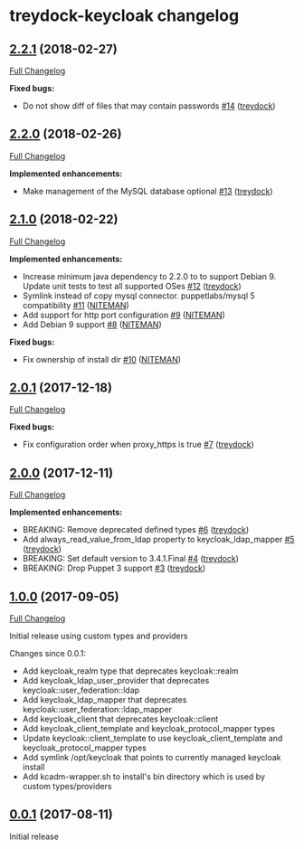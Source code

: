 # treydock-keycloak changelog

## [2.2.1](https://github.com/treydock/puppet-module-keycloak/tree/2.2.1) (2018-02-27)
[Full Changelog](https://github.com/treydock/puppet-module-keycloak/compare/2.2.0...2.2.1)

**Fixed bugs:**

- Do not show diff of files that may contain passwords [\#14](https://github.com/treydock/puppet-module-keycloak/pull/14) ([treydock](https://github.com/treydock))

## [2.2.0](https://github.com/treydock/puppet-module-keycloak/tree/2.2.0) (2018-02-26)
[Full Changelog](https://github.com/treydock/puppet-module-keycloak/compare/2.1.0...2.2.0)

**Implemented enhancements:**

- Make management of the MySQL database optional [\#13](https://github.com/treydock/puppet-module-keycloak/pull/13) ([treydock](https://github.com/treydock))

## [2.1.0](https://github.com/treydock/puppet-module-keycloak/tree/2.1.0) (2018-02-22)
[Full Changelog](https://github.com/treydock/puppet-module-keycloak/compare/2.0.1...2.1.0)

**Implemented enhancements:**

- Increase minimum java dependency to 2.2.0 to to support Debian 9. Update unit tests to test all supported OSes [\#12](https://github.com/treydock/puppet-module-keycloak/pull/12) ([treydock](https://github.com/treydock))
- Symlink instead of copy mysql connector. puppetlabs/mysql 5 compatibility [\#11](https://github.com/treydock/puppet-module-keycloak/pull/11) ([NITEMAN](https://github.com/NITEMAN))
- Add support for http port configuration [\#9](https://github.com/treydock/puppet-module-keycloak/pull/9) ([NITEMAN](https://github.com/NITEMAN))
- Add Debian 9 support [\#8](https://github.com/treydock/puppet-module-keycloak/pull/8) ([NITEMAN](https://github.com/NITEMAN))

**Fixed bugs:**

- Fix ownership of install dir [\#10](https://github.com/treydock/puppet-module-keycloak/pull/10) ([NITEMAN](https://github.com/NITEMAN))

## [2.0.1](https://github.com/treydock/puppet-module-keycloak/tree/2.0.1) (2017-12-18)
[Full Changelog](https://github.com/treydock/puppet-module-keycloak/compare/2.0.0...2.0.1)

**Fixed bugs:**

- Fix configuration order when proxy\_https is true [\#7](https://github.com/treydock/puppet-module-keycloak/pull/7) ([treydock](https://github.com/treydock))

## [2.0.0](https://github.com/treydock/puppet-module-keycloak/tree/2.0.0) (2017-12-11)
[Full Changelog](https://github.com/treydock/puppet-module-keycloak/compare/1.0.0...2.0.0)

**Implemented enhancements:**

- BREAKING: Remove deprecated defined types [\#6](https://github.com/treydock/puppet-module-keycloak/pull/6) ([treydock](https://github.com/treydock))
- Add always\_read\_value\_from\_ldap property to keycloak\_ldap\_mapper [\#5](https://github.com/treydock/puppet-module-keycloak/pull/5) ([treydock](https://github.com/treydock))
- BREAKING: Set default version to 3.4.1.Final [\#4](https://github.com/treydock/puppet-module-keycloak/pull/4) ([treydock](https://github.com/treydock))
- BREAKING: Drop Puppet 3 support [\#3](https://github.com/treydock/puppet-module-keycloak/pull/3) ([treydock](https://github.com/treydock))

## [1.0.0](https://github.com/treydock/puppet-module-keycloak/tree/1.0.0) (2017-09-05)
[Full Changelog](https://github.com/treydock/puppet-module-keycloak/compare/0.0.1...1.0.0)

Initial release using custom types and providers

Changes since 0.0.1:
* Add keycloak_realm type that deprecates keycloak::realm
* Add keycloak\_ldap\_user\_provider that deprecates keycloak::user\_federation::ldap
* Add keycloak\_ldap\_mapper that deprecates keycloak::user\_federation::ldap_mapper
* Add keycloak_client that deprecates keycloak::client
* Add keycloak\_client\_template and keycloak\_protocol\_mapper types
* Update keycloak::client_template to use keycloak\_client\_template and keycloak\_protocol\_mapper types
* Add symlink /opt/keycloak that points to currently managed keycloak install
* Add kcadm-wrapper.sh to install's bin directory which is used by custom types/providers

## [0.0.1](https://github.com/treydock/puppet-module-keycloak/tree/0.0.1) (2017-08-11)

Initial release
